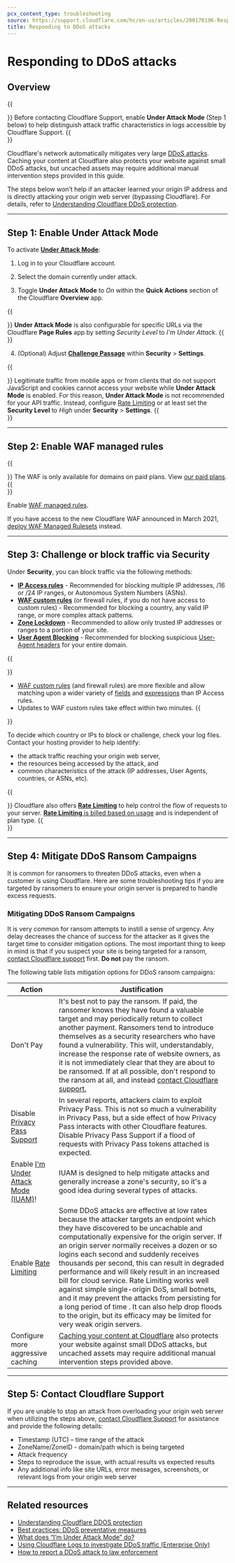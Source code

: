 ```yaml
---
pcx_content_type: troubleshooting
source: https://support.cloudflare.com/hc/en-us/articles/200170196-Responding-to-DDoS-attacks
title: Responding to DDoS attacks
---
```


# Responding to DDoS attacks

## Overview

{{<Aside type="note">}}
Before contacting Cloudflare Support, enable **Under Attack Mode** (Step
1 below) to help distinguish attack traffic characteristics in logs
accessible by Cloudflare Support.
{{</Aside>}}

Cloudflare's network automatically mitigates very large [DDoS attacks](https://www.cloudflare.com/ddos). Caching your content at Cloudflare also protects your website against small DDoS attacks, but uncached assets may require additional manual intervention steps provided in this guide.

The steps below won’t help if an attacker learned your origin IP address and is directly attacking your origin web server (bypassing Cloudflare). For details, refer to [Understanding Cloudflare DDoS protection](https://support.cloudflare.com/hc/articles/200172676).

___

## Step 1: Enable Under Attack Mode

To activate [**Under Attack Mode**](https://support.cloudflare.com/hc/articles/200170076):

1. Log in to your Cloudflare account.

2. Select the domain currently under attack.

3. Toggle **Under Attack Mode** to _On_ within the **Quick Actions** section of the Cloudflare **Overview** app.

{{<Aside type="tip">}}
**Under Attack Mode** is also configurable for specific URLs via the
Cloudflare **Page Rules** app by setting *Security Level* to *I'm Under
Attack*.
{{</Aside>}}

4. (Optional) Adjust [**Challenge Passage**](https://support.cloudflare.com/hc/articles/200170136) within **Security** > **Settings**.

{{<Aside type="warning">}}
Legitimate traffic from mobile apps or from clients that do not support
JavaScript and cookies cannot access your website while **Under Attack
Mode** is enabled. For this reason, **Under Attack Mode** is not
recommended for your API traffic. Instead, configure [Rate
Limiting](https://support.cloudflare.com/hc/articles/235240767) or at
least set the **Security Level** to *High* under **Security** \>
**Settings**.
{{</Aside>}}
___

## Step 2: Enable WAF managed rules

{{<Aside type="note">}}
The WAF is only available for domains on paid plans. View [our paid
plans](https://www.cloudflare.com/plans/).
{{</Aside>}}

Enable [WAF managed rules](https://support.cloudflare.com/hc/en-us/articles/200172016).

If you have access to the new Cloudflare WAF announced in March 2021, [deploy WAF Managed Rulesets](/waf/managed-rules/deploy-zone-dashboard/) instead.

___

## Step 3: Challenge or block traffic via Security

Under **Security**, you can block traffic via the following methods:

-   [**IP Access rules**](/waf/tools/ip-access-rules/) \- Recommended for blocking multiple IP addresses, /16 or /24 IP ranges, or Autonomous System Numbers (ASNs).
-   [**WAF custom rules**](/waf/custom-rules/) (or firewall rules, if you do not have access to custom rules) \- Recommended for blocking a country, any valid IP range, or more complex attack patterns.
-   [**Zone Lockdown**](/waf/tools/zone-lockdown/) \- Recommended to allow only trusted IP addresses or ranges to a portion of your site.
-   [**User Agent Blocking**](/waf/tools/user-agent-blocking/) \- Recommended for blocking suspicious [User-Agent headers](https://developer.mozilla.org/en-US/docs/Web/HTTP/Headers/User-Agent) for your entire domain.

{{<Aside type="note" header="Notes">}}
* [WAF custom rules](/waf/custom-rules/) (and firewall rules) are more flexible and allow matching upon a wider variety of [fields](/ruleset-engine/rules-language/fields/) and [expressions](/ruleset-engine/rules-language/expressions/) than IP Access rules.
* Updates to WAF custom rules take effect within two minutes.
{{</Aside>}}

To decide which country or IPs to block or challenge, check your log files. Contact your hosting provider to help identify:

-   the attack traffic reaching your origin web server,
-   the resources being accessed by the attack, and
-   common characteristics of the attack (IP addresses, User Agents, countries, or ASNs, etc).

{{<Aside type="note">}}
Cloudflare also offers **[Rate
Limiting](https://support.cloudflare.com/hc/articles/235240767)** to
help control the flow of requests to your server. [**Rate Limiting** is
billed based on
usage](https://support.cloudflare.com/hc/en-us/articles/115000272247-Billing-for-Cloudflare-Rate-Limiting)
and is independent of plan type.
{{</Aside>}}

___

## Step 4: Mitigate DDoS Ransom Campaigns

It is common for ransomers to threaten DDoS attacks, even when a customer is using Cloudflare. Here are some troubleshooting tips if you are targeted by ransomers to ensure your origin server is prepared to handle excess requests.

### Mitigating DDoS Ransom Campaigns

It is very common for ransom attempts to instill a sense of urgency. Any delay decreases the chance of success for the attacker as it gives the target time to consider mitigation options. The most important thing to keep in mind is that if you suspect your site is being targeted for a ransom, [contact Cloudflare support](https://support.cloudflare.com/hc/articles/200172476-Contacting-Cloudflare-Support) first. **Do not** pay the ransom.

The following table lists mitigation options for DDoS ransom campaigns:

| Action | Justification |
| --- | --- |
| Don't Pay| It's best not to pay the ransom. If paid, the ransomer knows they have found a valuable target and may periodically return to collect another payment. Ransomers tend to introduce themselves as a security researchers who have found a vulnerability. This will, understandably, increase the response rate of website owners, as it is not immediately clear that they are about to be ransomed. If at all possible, don't respond to the ransom at all, and instead [contact Cloudflare support.](https://support.cloudflare.com/hc/articles/200172476-Contacting-Cloudflare-Support) |
| Disable [Privacy Pass Support](https://support.cloudflare.com/hc/articles/115001992652-Using-Privacy-Pass-with-Cloudflare) | In several reports, attackers claim to exploit Privacy Pass. This is not so much a vulnerability in Privacy Pass, but a side effect of how Privacy Pass interacts with other Cloudflare features. Disable Privacy Pass Support if a flood of requests with Privacy Pass tokens attached is expected. |
| Enable [I'm Under Attack Mode (IUAM)](https://support.cloudflare.com/hc/articles/200170076)! | IUAM is designed to help mitigate attacks and generally increase a zone's security, so it's a good idea during several types of attacks.|
| Enable [Rate Limiting](https://support.cloudflare.com/hc/articles/115001635128-Configuring-Cloudflare-Rate-Limiting) | Some DDoS attacks are effective at low rates because the attacker targets an endpoint which they have discovered to be uncachable and computationally expensive for the origin server. If an origin server normally receives a dozen or so logins each second and suddenly receives thousands per second, this can result in degraded performance and will likely result in an increased bill for cloud service. Rate Limiting works well against simple single-origin DoS, small botnets, and it may prevent the attacks from persisting for a long period of time . It can also help drop floods to the origin, but its efficacy may be limited for very weak origin servers.|
| Configure more aggressive caching | [Caching your content at Cloudflare](/cache/about/default-cache-behavior/) also protects your website against small DDoS attacks, but uncached assets may require additional manual intervention steps provided above. |

___

## Step 5: Contact Cloudflare Support

If you are unable to stop an attack from overloading your origin web server when utilizing the steps above, [contact Cloudflare Support](https://support.cloudflare.com/hc/articles/200172476#h_4b8753c8-f422-4c74-9e8e-07026c4da730) for assistance and provide the following details:

-   Timestamp (UTC) – time range of the attack
-   ZoneName/ZoneID - domain/path which is being targeted
-   Attack frequency
-   Steps to reproduce the issue, with actual results vs expected results
-   Any additional info like site URLs, error messages, screenshots, or relevant logs from your origin web server

___

## Related resources

-   [Understanding Cloudflare DDOS protection](https://support.cloudflare.com/hc/articles/200172676)
-   [Best practices: DDoS preventative measures](https://support.cloudflare.com/hc/articles/200170166)
-   [What does “I’m Under Attack Mode” do?](https://support.cloudflare.com/hc/articles/200170076)
-   [Using Cloudflare Logs to investigate DDoS traffic (Enterprise Only)](https://support.cloudflare.com/hc/en-us/articles/360020739772-Using-Cloudflare-Logs-ELS-to-Investigate-DDoS-Traffic-Enterprise-Only-)
-   [How to report a DDoS attack to law enforcement](https://www.icann.org/news/blog/how-to-report-a-ddos-attack)
